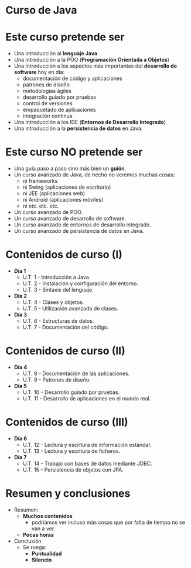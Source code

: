 # Curso de Java

# Este curso pretende ser

- Una introducción al **lenguaje Java**
- Una introducción a la POO (**Programación Orientada a Objetos**)
- Una introducción a  los aspectos más importantes del **desarrollo de software** hoy en día:
    - documentación de código y aplicaciones
    - patrones de diseño
    - metodologías ágiles
    - desarrollo guiado por pruebas
    - control de versiones
    - empaquetado de aplicaciones
    - integración continua
- Una introducción a los IDE (**Entornos de Desarrollo Integrado**)
- Una introducción a la **persistencia de datos** en Java.

# Este curso NO pretende ser

- Una guía paso a paso sino más bien un **guión**.
- Un curso avanzado de Java, de hecho no veremos muchas cosas:
    - ni frameworks
    - ni Swing (aplicaciones de escritorio)
    - ni JEE (aplicaciones web)
    - ni Android (aplicaciones móviles)
    - ni etc. etc. etc.
- Un curso avanzado de POO.
- Un curso avanzado de desarrollo de software.
- Un curso avanzado de entornos de desarrollo integrado.
- Un curso avanzado de persistencia de datos en Java.

# Contenidos de curso (I)

- **Día 1**
    - U.T.  1 - Introducción a Java.
    - U.T.  2 - Instalación y configuración del entorno.
    - U.T.  3 - Sintaxis del lenguaje.
- **Día 2**
    - U.T.  4 - Clases y objetos.
    - U.T.  5 - Utilización avanzada de clases.
- **Día 3**
    - U.T.  6 - Estructuras de datos.
    - U.T.  7 - Documentación del código.

# Contenidos de curso (II)

- **Día 4**
    - U.T.  8 - Documentación de las aplicaciones.
    - U.T.  9 - Patrones de diseño.
- **Día 5**
    - U.T. 10 - Desarrollo guiado por pruebas.
    - U.T. 11 - Desarrollo de aplicaciones en el mundo real.

# Contenidos de curso (III)

- **Día 6**
    - U.T. 12 - Lectura y escritura de información estándar.
    - U.T. 13 - Lectura y escritura de ficheros.
- **Día 7**
    - U.T. 14 - Trabajo con bases de datos mediante JDBC.
    - U.T. 15 - Persistencia de objetos con JPA.

# Resumen y conclusiones

- Resumen:
    - **Muchos contenidos**
        - podríamos ver incluso más cosas que por falta de tiempo no se van a ver.
    - **Pocas horas**
- Conclusión
    - Se ruega:
        - **Puntualidad**
        - **Silencio**
